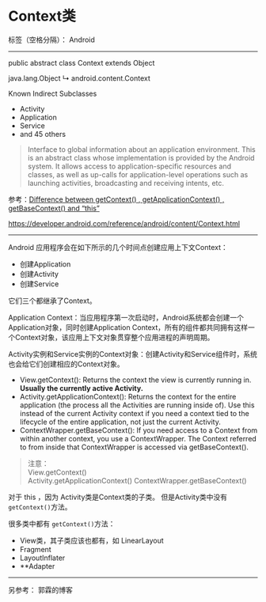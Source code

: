 ﻿# Context类 

标签（空格分隔）： Android

---

public abstract class Context 
extends Object 


java.lang.Object
   ↳	android.content.Context

Known Indirect Subclasses  

- Activity 
- Application
- Service
- and 45 others




>Interface to global information about an application environment. This is an abstract class whose implementation is provided by the Android system. It allows access to application-specific resources and classes, as well as up-calls for application-level operations such as launching activities, broadcasting and receiving intents, etc.

参考：[Difference between getContext() , getApplicationContext() , getBaseContext() and “this”](http://stackoverflow.com/questions/10641144/difference-between-getcontext-getapplicationcontext-getbasecontext-and)

<https://developer.android.com/reference/android/content/Context.html>



--- 

Android 应用程序会在如下所示的几个时间点创建应用上下文Context：  
- 创建Application
- 创建Activity
- 创建Service

它们三个都继承了Context。

Application Context：当应用程序第一次启动时，Android系统都会创建一个Application对象，同时创建Application Context，所有的组件都共同拥有这样一个Context对象，该应用上下文对象贯穿整个应用进程的声明周期。

Activity实例和Service实例的Context对象：创建Activity和Service组件时，系统也会给它们创建相应的Context对象。






- View.getContext(): Returns the context the view is currently running in. **Usually the currently active Activity.**
- Activity.getApplicationContext(): Returns the context for the entire application (the process all the Activities are running inside of). Use this instead of the current Activity context if you need a context tied to the lifecycle of the entire application, not just the current Activity.
- ContextWrapper.getBaseContext(): If you need access to a Context from within another context, you use a ContextWrapper. The Context referred to from inside that ContextWrapper is accessed via getBaseContext().

>注意：  
View.getContext()  
Activity.getApplicationContext()
ContextWrapper.getBaseContext()


对于 this ，因为 Activity类是Context类的子类。  但是Activity类中没有`getContext()`方法。

很多类中都有 `getContext()`方法：

- View类，其子类应该也都有，如 LinearLayout
- Fragment
- LayoutInflater
- **Adapter




----

另参考： 郭霖的博客
